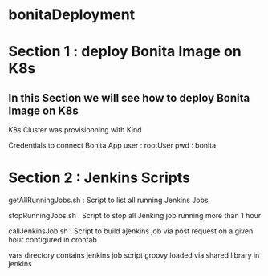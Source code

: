 # bonitaDeployment

# Section 1 : deploy Bonita Image on K8s

## In this Section we will see how to deploy Bonita Image on K8s

K8s Cluster was provisionning with Kind

Credentials to connect Bonita App
user : rootUser
pwd : bonita

# Section 2 : Jenkins Scripts

getAllRunningJobs.sh : Script to list all running Jenkins Jobs

stopRunningJobs.sh : Script to stop all Jenking job running more than 1 hour

callJenkinsJob.sh : Script to build ajenkins job via post request on a given hour configured in crontab

vars directory contains jenkins job script groovy loaded via shared library in jenkins
